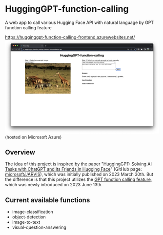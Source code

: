 # HuggingGPT-function-calling

A web app to call various Hugging Face API with natural language by GPT function calling feature

https://hugginggpt-function-calling-frontend.azurewebsites.net/
![./document/README_image/object-detection.png](./document/README_image/object-detection.png)
(hosted on Microsoft Azure)

## Overview

The idea of this project is inspired by the paper "[HuggingGPT: Solving AI Tasks with ChatGPT and its Friends in Hugging Face](https://arxiv.org/abs/2303.17580)" (GitHub page: [microsoft/JARVIS](https://github.com/microsoft/JARVIS)), which was initially published on 2023 March 30th.
But the difference is that this project utilizes the [GPT function calling feature](https://openai.com/blog/function-calling-and-other-api-updates), which was newly introduced on 2023 June 13th.

## Current available functions

* image-classification
* object-detection
* image-to-text
* visual-question-answering
